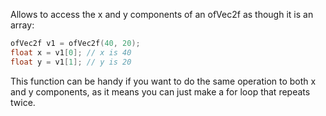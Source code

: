 Allows to access the x and y components of an ofVec2f as though it is an array:

```cpp
ofVec2f v1 = ofVec2f(40, 20);
float x = v1[0]; // x is 40
float y = v1[1]; // y is 20
```

This function can be handy if you want to do the same operation to both x and y components, as it means you can just make a for loop that repeats twice.
